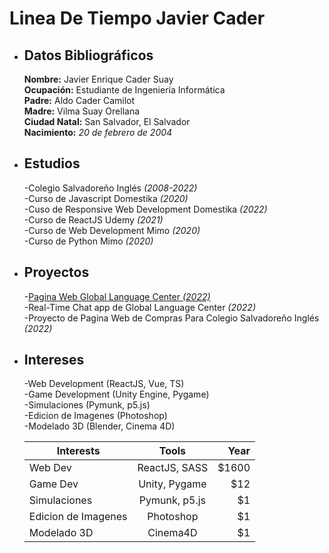 # Linea De Tiempo Javier Cader

* ## Datos Bibliográficos
  **Nombre:** Javier Enrique Cader Suay  
  **Ocupación:** Estudiante de Ingeniería Informática  
  **Padre:** Aldo Cader Camilot    
  **Madre:** Vilma Suay Orellana  
  **Ciudad Natal:** San Salvador, El Salvador  
  **Nacimiento:** *20 de febrero de 2004*

* ## Estudios
  -Colegio Salvadoreño Inglés *(2008-2022)*  
  -Curso de Javascript Domestika *(2020)*  
  -Cuso de Responsive Web Development Domestika *(2022)*  
  -Curso de ReactJS Udemy *(2021)*  
  -Curso de Web Development Mimo *(2020)*  
  -Curso de Python Mimo *(2020)*  

* ## Proyectos
  -[Pagina Web Global Language Center *(2022)*](https://thegloballanguagecenter.studio/)  
  -Real-Time Chat app de Global Language Center *(2022)*  
  -Proyecto de Pagina Web de Compras Para Colegio Salvadoreño Inglés *(2022)*  

* ## Intereses
  -Web Development (ReactJS, Vue, TS)  
  -Game Development (Unity Engine, Pygame)  
  -Simulaciones (Pymunk, p5.js)  
  -Edicion de Imagenes (Photoshop)  
  -Modelado 3D (Blender, Cinema 4D)  
  
  | Interests          |      Tools     |  Year |
  |--------------------|:-------------: |------:|
  | Web Dev            |  ReactJS, SASS | $1600 |
  | Game Dev           |  Unity, Pygame |   $12 |
  | Simulaciones       |  Pymunk, p5.js |    $1 |
  | Edicion de Imagenes|  Photoshop     |    $1 |
  | Modelado 3D        |  Cinema4D      |    $1 |


